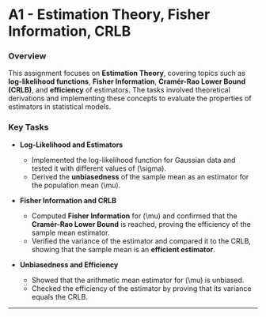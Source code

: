 # A1 - Estimation Theory, Fisher Information, CRLB

### Overview
This assignment focuses on **Estimation Theory**, covering topics such as **log-likelihood functions**, **Fisher Information**, **Cramér-Rao Lower Bound (CRLB)**, and **efficiency** of estimators. The tasks involved theoretical derivations and implementing these concepts to evaluate the properties of estimators in statistical models.

### Key Tasks

- **Log-Likelihood and Estimators**  
  - Implemented the log-likelihood function for Gaussian data and tested it with different values of \(\sigma\).
  - Derived the **unbiasedness** of the sample mean as an estimator for the population mean \(\mu\).

- **Fisher Information and CRLB**  
  - Computed **Fisher Information** for \(\mu\) and confirmed that the **Cramér-Rao Lower Bound** is reached, proving the efficiency of the sample mean estimator.
  - Verified the variance of the estimator and compared it to the CRLB, showing that the sample mean is an **efficient estimator**.

- **Unbiasedness and Efficiency**  
  - Showed that the arithmetic mean estimator for \(\mu\) is unbiased.
  - Checked the efficiency of the estimator by proving that its variance equals the CRLB.
  
---